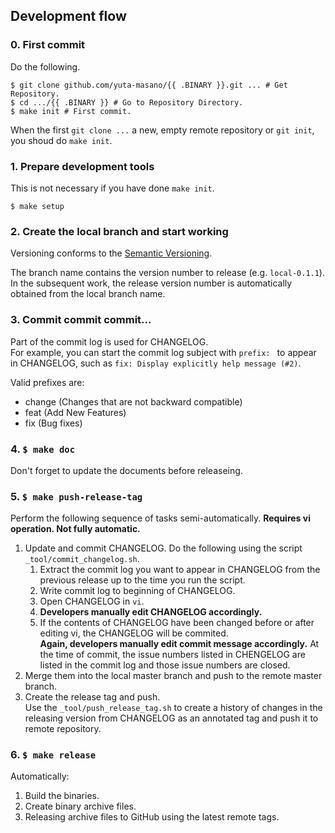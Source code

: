 ## Development flow

### 0. First commit

Do the following.

```
$ git clone github.com/yuta-masano/{{ .BINARY }}.git ... # Get Repository.
$ cd .../{{ .BINARY }} # Go to Repository Directory.
$ make init # First commit.
```

When the first `git clone ...` a new, empty remote repository or `git init`, you shoud do `make init`.

### 1. Prepare development tools

This is not necessary if you have done `make init`.

```
$ make setup
```

### 2. Create the local branch and start working

Versioning conforms to the [Semantic Versioning](http://semver.org/).

The branch name contains the version number to release (e.g. `local-0.1.1`).  
In the subsequent work, the release version number is automatically obtained from the local branch name.

### 3. Commit commit commit...

Part of the commit log is used for CHANGELOG.  
For example, you can start the commit log subject with `prefix: ` to appear in CHANGELOG, such as `fix: Display explicitly help message (#2)`.

Valid prefixes are:
- change (Changes that are not backward compatible)
- feat (Add New Features)
- fix (Bug fixes)

### 4. `$ make doc`

Don't forget to update the documents before releaseing.

### 5. `$ make push-release-tag`

Perform the following sequence of tasks semi-automatically. **Requires vi operation. Not fully automatic.**

1. Update and commit CHANGELOG.
   Do the following using the script `_tool/commit_changelog.sh`.
   1. Extract the commit log you want to appear in CHANGELOG from the previous release up to the time you run the script.
   2. Write commit log to beginning of CHANGELOG.
   3. Open CHANGELOG in `vi`.
   4. **Developers manually edit CHANGELOG accordingly.**
   5. If the contents of CHANGELOG have been changed before or after editing vi, the CHANGELOG will be commited.  
      **Again, developers manually edit commit message accordingly.**
      At the time of commit, the issue numbers listed in CHENGELOG are listed in the commit log and those issue numbers are closed.
2. Merge them into the local master branch and push to the remote master branch.
3. Create the release tag and push.  
   Use the `_tool/push_release_tag.sh` to create a history of changes in the releasing version from CHANGELOG as an annotated tag and push it to remote repository.

### 6. `$ make release`

Automatically:
1. Build the binaries.
2. Create binary archive files.
3. Releasing archive files to GitHub using the latest remote tags.
